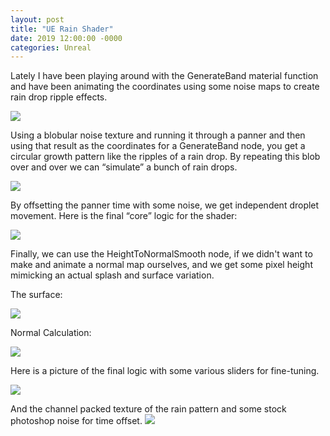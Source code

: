 ```yaml
---
layout: post
title: "UE Rain Shader"
date: 2019 12:00:00 -0000
categories: Unreal
---
```


Lately I have been playing around with the GenerateBand material function and have been animating the coordinates using some noise maps to create rain drop ripple effects.

<img src="https://media0.giphy.com/media/v1.Y2lkPTc5MGI3NjExZGVsdWo4dTY3eWRtbHhqcXZmd3E2bnVyYjN3YnZocDdueXV4bnhsOCZlcD12MV9pbnRlcm5hbF9naWZfYnlfaWQmY3Q9Zw/CSrquC3M44APXkKIPK/giphy.gif">

Using a blobular noise texture and running it through a panner and then using that result as the coordinates for a GenerateBand node, you get a circular growth pattern like the ripples of a rain drop. By repeating this blob over and over we can “simulate” a bunch of rain drops.

<img src="https://i.imgur.com/YJrDyay.png">

By offsetting the panner time with some noise, we get independent droplet movement. Here is the final “core” logic for the shader:

<img src="https://i.imgur.com/PFCQN4u.png">

Finally, we can use the HeightToNormalSmooth node, if we didn't want to make and animate a normal map ourselves, and we get some pixel height mimicking an actual splash and surface variation.

The surface:

<img src="https://media0.giphy.com/media/v1.Y2lkPTc5MGI3NjExdXVpdmtoazNodHF5Y2M0eG02MnhpYmpsODdqNG1pY2xpdGp0dzE4MiZlcD12MV9pbnRlcm5hbF9naWZfYnlfaWQmY3Q9Zw/cHmJrFmceplPHBY42t/giphy.gif">

Normal Calculation:

<img src="https://i.imgur.com/pCcUdIE.png">


Here is a picture of the final logic with some various sliders for fine-tuning.

<img src="https://i.imgur.com/HArLywM.png">

And the channel packed texture of the rain pattern and some stock photoshop noise for time offset.
<img src="https://i.imgur.com/8Py9oT2.png">
